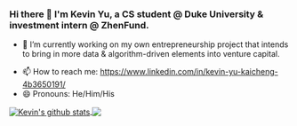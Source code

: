### Hi there 👋 I'm  Kevin Yu, a CS student @ Duke University & investment intern @ ZhenFund. 


- 🔭 I’m currently working on my own entrepreneurship project that intends to bring in more data & algorithm-driven elements into venture capital.
<!-- - 🌱 I’m currently learning 
- 👯 I’m looking to collaborate on ...
- 🤔 I’m looking for help with ...
- 💬 Ask me about ... -->
- 📫 How to reach me: https://www.linkedin.com/in/kevin-yu-kaicheng-4b3650191/
- 😄 Pronouns: He/Him/His
<!-- - ⚡ Fun fact:  -->


<a href="https://github.com/kevinyu2050/github-readme-stats">
  <img align="center" src="https://github-readme-stats.kevinyu2050.vercel.app/api?username=kevinyu2050&show_icons=true&include_all_commits=true&theme=material-palenight" alt="Kevin's github stats" />
</a>
<a href="https://github.com/kevinyu2050/github-readme-stats">
  <!-- Change the `github-readme-stats.kevinyu2050.vercel.app` to `github-readme-stats.vercel.app`  -->
  <img align="center" src="https://github-readme-stats.kevinyu2050.vercel.app/api/top-langs/?username=kevinyu2050&layout=compact&theme=material-palenight" />
</a>

